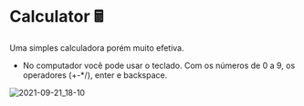 # Calculator 🖩



Uma simples calculadora porém muito efetiva.

* No computador você pode usar o teclado. Com os números de 0 a 9, os operadores (+-*/), enter e backspace.

![2021-09-21_18-10](https://user-images.githubusercontent.com/67769304/134248256-4d592698-ddeb-4450-bc54-171669e88e88.png)
